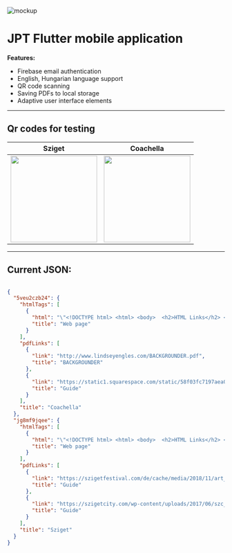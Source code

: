 ![mockup](https://firebasestorage.googleapis.com/v0/b/jptapp-4228f.appspot.com/o/doc%2Fmockup.jpg?alt=media&token=f5efb0c9-b046-47d3-96de-9df0d2277b07 "mockup")  
  
# JPT Flutter mobile application  
  
**Features:**  
- Firebase email authentication  
- English, Hungarian language support  
- QR code scanning   
- Saving PDFs to local storage  
- Adaptive user interface elements  
  
------------
## Qr codes for testing
| Sziget | Coachella |
|--|--|
|<img src="https://firebasestorage.googleapis.com/v0/b/jptapp-4228f.appspot.com/o/doc%2FqrCodes%2Fsziget.png?alt=media&token=80f50ec1-dddc-460e-a882-7e4fcfad356a"  width="200" height="200">|<img src="https://firebasestorage.googleapis.com/v0/b/jptapp-4228f.appspot.com/o/doc%2FqrCodes%2Fcoachella.png?alt=media&token=5f0c720d-333e-4961-9491-28047e68a6a2"  width="200" height="200"> | 

------------

## Current JSON:

```json

{
  "5veu2czb24": {
    "htmlTags": [
      {
        "html": "\"<!DOCTYPE html> <html> <body>  <h2>HTML Links</h2> <p>HTML links are defined with the a tag:</p>  <a href=\"https://www.w3schools.com\">This is a link</a>  </body> </html>\"",
        "title": "Web page"
      }
    ],
    "pdfLinks": [
      {
        "link": "http://www.lindseyengles.com/BACKGROUNDER.pdf",
        "title": "BACKGROUNDER"
      },
      {
        "link": "https://static1.squarespace.com/static/58f03fc7197aea0b0dc5b7a2/t/59dd852746c3c4d63401a869/1507689792802/UNCMUNC+Coachella+BG.pdf",
        "title": "Guide"
      }
    ],
    "title": "Coachella"
  },
  "jg8mf9jqee": {
    "htmlTags": [
      {
        "html": "\"<!DOCTYPE html> <html> <body>  <h2>HTML Links</h2> <p>HTML links are defined with the a tag:</p>  <a href=\"https://www.w3schools.com\">This is a link</a>  </body> </html>\"",
        "title": "Web page"
      }
    ],
    "pdfLinks": [
      {
        "link": "https://szigetfestival.com/de/cache/media/2018/11/art_of_love_2019_print_eng.pdf\"\"",
        "title": "Guide"
      },
      {
        "link": "https://szigetcity.com/wp-content/uploads/2017/06/szc_b2b_v4_compressed.pdf",
        "title": "Guide"
      }
    ],
    "title": "Sziget"
  }
}

```

